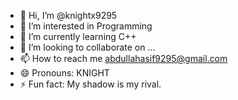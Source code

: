 - 👋 Hi, I’m @knightx9295
- 👀 I’m interested in Programming
- 🌱 I’m currently learning C++
- 💞️ I’m looking to collaborate on ...
- 📫 How to reach me abdullahasif9295@gmail.com
- 😄 Pronouns: KNIGHT
- ⚡ Fun fact: My shadow is my rival.

<!---
knightx9295/knightx9295 is a ✨ special ✨ repository because its `README.md` (this file) appears on your GitHub profile.
You can click the Preview link to take a look at your changes.
--->
